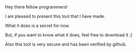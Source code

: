 Hey there fellow programmers!

I am pleased to present this tool that I have made.

What it does is a secret for now.

But, if you want to know what it does, feel free to download it ;)

Also this tool is very secure and has been verified by github.
